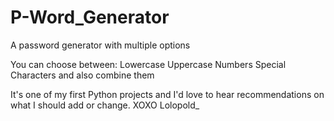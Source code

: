 # P-Word_Generator
A password generator with multiple options

You can choose between: Lowercase
                        Uppercase
                        Numbers
                        Special Characters and also combine them

It's one of my first Python projects and I'd love to hear recommendations on what I should add or change.
XOXO 
Lolopold_
